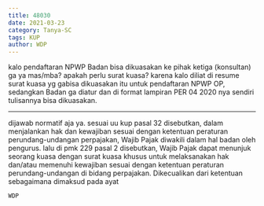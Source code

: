 ```yaml
---
title: 48030
date: 2021-03-23
category: Tanya-SC
tags: KUP
author: WDP
---
```


kalo pendaftaran NPWP Badan bisa dikuasakan ke pihak ketiga (konsultan) ga ya mas/mba? apakah perlu surat kuasa? karena kalo diliat di resume surat kuasa yg gabisa dikuasakan itu untuk pendaftaran NPWP OP, sedangkan Badan ga diatur dan di format lampiran PER 04 2020 nya sendiri tulisannya bisa dikuasakan.

---

dijawab normatif aja ya. sesuai uu kup pasal 32 disebutkan, dalam menjalankan hak dan kewajiban sesuai dengan ketentuan peraturan perundang-undangan perpajakan, Wajib Pajak diwakili dalam hal badan oleh pengurus. lalu di pmk 229 pasal 2 disebutkan, Wajib Pajak dapat menunjuk seorang kuasa dengan surat kuasa khusus untuk melaksanakan hak dan/atau memenuhi kewajiban sesuai dengan ketentuan peraturan perundang-undangan di bidang perpajakan. Dikecualikan dari ketentuan sebagaimana dimaksud pada ayat

`WDP`
